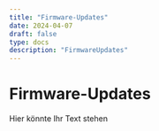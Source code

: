 ```yaml
---
title: "Firmware-Updates"
date: 2024-04-07
draft: false
type: docs
description: "FirmwareUpdates"
---
```


# Firmware-Updates

Hier könnte Ihr Text stehen